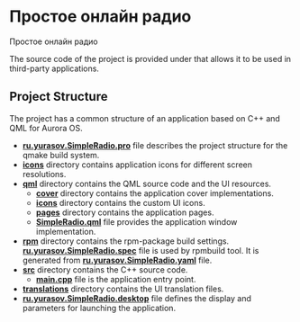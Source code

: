 # Простое онлайн радио

Простое онлайн радио

The source code of the project is provided under
that allows it to be used in third-party applications.

## Project Structure

The project has a common structure
of an application based on C++ and QML for Aurora OS.

* **[ru.yurasov.SimpleRadio.pro](ru.yurasov.SimpleRadio.pro)** file
  describes the project structure for the qmake build system.
* **[icons](icons)** directory contains application icons for different screen resolutions.
* **[qml](qml)** directory contains the QML source code and the UI resources.
  * **[cover](qml/cover)** directory contains the application cover implementations.
  * **[icons](qml/icons)** directory contains the custom UI icons.
  * **[pages](qml/pages)** directory contains the application pages.
  * **[SimpleRadio.qml](qml/SimpleRadio.qml)** file
    provides the application window implementation.
* **[rpm](rpm)** directory contains the rpm-package build settings.
  **[ru.yurasov.SimpleRadio.spec](rpm/ru.yurasov.SimpleRadio.spec)** file is used by rpmbuild tool.
  It is generated from **[ru.yurasov.SimpleRadio.yaml](rpm/ru.yurasov.SimpleRadio.yaml)** file.
* **[src](src)** directory contains the C++ source code.
  * **[main.cpp](src/main.cpp)** file is the application entry point.
* **[translations](translations)** directory contains the UI translation files.
* **[ru.yurasov.SimpleRadio.desktop](ru.yurasov.SimpleRadio.desktop)** file
  defines the display and parameters for launching the application.
